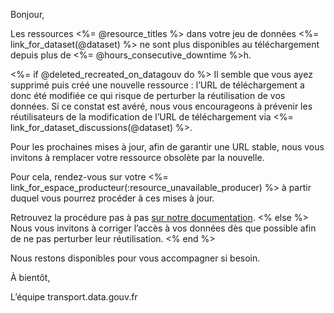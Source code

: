 Bonjour,

Les ressources <%= @resource_titles %> dans votre jeu de données <%= link_for_dataset(@dataset) %> ne sont plus disponibles au téléchargement depuis plus de <%= @hours_consecutive_downtime %>h.

<%= if @deleted_recreated_on_datagouv do %>
Il semble que vous ayez supprimé puis créé une nouvelle ressource : l’URL de téléchargement a donc été modifiée ce qui risque de perturber la réutilisation de vos données. Si ce constat est avéré, nous vous encourageons à prévenir les réutilisateurs de la modification de l’URL de téléchargement via <%= link_for_dataset_discussions(@dataset) %>.

Pour les prochaines mises à jour, afin de garantir une URL stable, nous vous invitons à remplacer votre ressource obsolète par la nouvelle.

Pour cela, rendez-vous sur votre <%= link_for_espace_producteur(:resource_unavailable_producer) %> à partir duquel vous pourrez procéder à ces mises à jour.

Retrouvez la procédure pas à pas [sur notre documentation](https://doc.transport.data.gouv.fr/producteurs/mettre-a-jour-des-donnees).
<% else %>
Nous vous invitons à corriger l’accès à vos données dès que possible afin de ne pas perturber leur réutilisation.
<% end %>

Nous restons disponibles pour vous accompagner si besoin.

À bientôt,

L’équipe transport.data.gouv.fr

